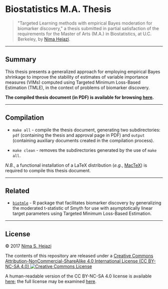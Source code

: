 # Biostatistics M.A. Thesis

> "Targeted Learning methods with empirical Bayes moderation for biomarker
> discovery," a thesis submitted in partial satisfaction of the requirements for
> the Master of Arts (M.A.) in Biostatistics, at U.C. Berkeley, by [Nima
> Hejazi](http://nimahejazi.org).

---
## Summary

This thesis presents a generalized approach for employing empirical Bayes
shrinkage to improve the stability of estimates of variable importance measures
(VIMs) computed using Targeted Minimum Loss-Based Estimation (TMLE), in the
context of problems of biomarker discovery.

__The compiled thesis document (in PDF) is available for browsing
[here](http://www.stat.berkeley.edu/~nhejazi/publications/thesis-ma-biostat.pdf).__

---

## Compilation

* `make all` - compile the thesis document, generating two subdirectories: `pdf`
    (containing the thesis and approval page in PDF) and `output` (containing
    auxiliary documents created in the compilation process).

* `make clean` - removes the subdirectories generated by the use of `make all`.

_N.B._, a functional installation of a LaTeX distribution (_e.g._,
[MacTeX](http://www.tug.org/mactex/)) is required to compile this thesis
document.

---

## Related

* [`biotmle`](http://nimahejazi.org/biotmle/) - R package that facilitates
  biomarker discovery by generalizing the moderated t-statistic of Smyth for use
  with asymptotically linear target parameters using Targeted Minimum Loss-Based
  Estimation.

---

## License

&copy; 2017 [Nima S. Hejazi](http://nimahejazi.org)

The contents of this repository are released under a <a rel="license"
href="http://creativecommons.org/licenses/by-nc-sa/4.0/">Creative Commons
Attribution-NonCommercial-ShareAlike 4.0 International License (CC BY-NC-SA 4.0)
<a rel="license" href="http://creativecommons.org/licenses/by-nc-sa/4.0/"><img
alt="Creative Commons License"
style="border-width:0"
src="https://i.creativecommons.org/l/by-nc-sa/4.0/80x15.png" /></a>

A human-readable version of the CC BY-NC-SA 4.0 license is available
[here](https://creativecommons.org/licenses/by-nc-sa/4.0/); the full license may
be examined [here](https://creativecommons.org/licenses/by-nc-sa/4.0/legalcode).
